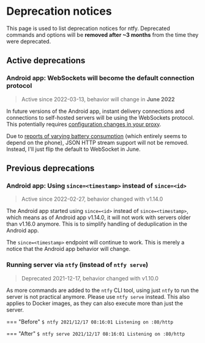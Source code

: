 # Deprecation notices
This page is used to list deprecation notices for ntfy. Deprecated commands and options will be 
**removed after ~3 months** from the time they were deprecated.

## Active deprecations

### Android app: WebSockets will become the default connection protocol  
> Active since 2022-03-13, behavior will change in **June 2022**

In future versions of the Android app, instant delivery connections and connections to self-hosted servers will
be using the WebSockets protocol. This potentially requires [configuration changes in your proxy](https://ntfy.sh/docs/config/#nginxapache2caddy).

Due to [reports of varying battery consumption](https://github.com/binwiederhier/ntfy/issues/190) (which entirely 
seems to depend on the phone), JSON HTTP stream support will not be removed. Instead, I'll just flip the default to 
WebSocket in June.

## Previous deprecations

### Android app: Using `since=<timestamp>` instead of `since=<id>`
> Active since 2022-02-27, behavior changed with v1.14.0

The Android app started using `since=<id>` instead of `since=<timestamp>`, which means as of Android app v1.14.0, 
it will not work with servers older than v1.16.0 anymore. This is to simplify handling of deduplication in the Android app.

The `since=<timestamp>` endpoint will continue to work. This is merely a notice that the Android app behavior will change.

### Running server via `ntfy` (instead of `ntfy serve`)
> Deprecated 2021-12-17, behavior changed with v1.10.0

As more commands are added to the `ntfy` CLI tool, using just `ntfy` to run the server is not practical
anymore. Please use `ntfy serve` instead. This also applies to Docker images, as they can also execute more than
just the server.

=== "Before"
    ```
    $ ntfy
    2021/12/17 08:16:01 Listening on :80/http
    ```

=== "After"
    ```
    $ ntfy serve
    2021/12/17 08:16:01 Listening on :80/http
    ```

